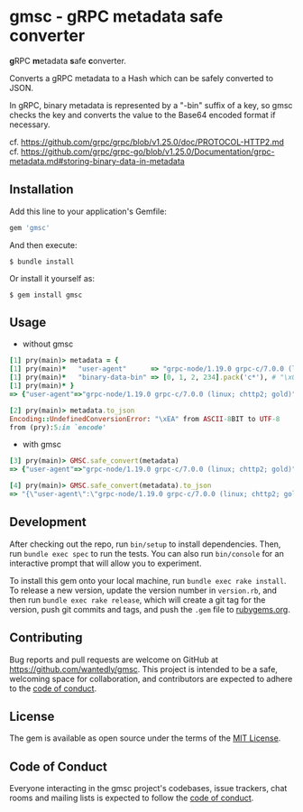 # gmsc - **g**RPC **m**etadata **s**afe **c**onverter

**g**RPC **m**etadata **s**afe **c**onverter.

Converts a gRPC metadata to a Hash which can be safely converted to JSON.

In gRPC, binary metadata is represented by a "-bin" suffix of a key, so gmsc checks the key and converts the value to the Base64 encoded format if necessary.

cf. https://github.com/grpc/grpc/blob/v1.25.0/doc/PROTOCOL-HTTP2.md  
cf. https://github.com/grpc/grpc-go/blob/v1.25.0/Documentation/grpc-metadata.md#storing-binary-data-in-metadata

## Installation

Add this line to your application's Gemfile:

```ruby
gem 'gmsc'
```

And then execute:

    $ bundle install

Or install it yourself as:

    $ gem install gmsc

## Usage

- without gmsc

```ruby
[1] pry(main)> metadata = {
[1] pry(main)*   "user-agent"      => "grpc-node/1.19.0 grpc-c/7.0.0 (linux; chttp2; gold)".encode(Encoding::ASCII_8BIT),
[1] pry(main)*   "binary-data-bin" => [0, 1, 2, 234].pack('c*'), # "\x00\x01\x02\xEA" binary data
[1] pry(main)* }
=> {"user-agent"=>"grpc-node/1.19.0 grpc-c/7.0.0 (linux; chttp2; gold)", "binary-data-bin"=>"\x00\x01\x02\xEA"}

[2] pry(main)> metadata.to_json
Encoding::UndefinedConversionError: "\xEA" from ASCII-8BIT to UTF-8
from (pry):5:in `encode'
```

- with gmsc

```ruby
[3] pry(main)> GMSC.safe_convert(metadata)
=> {"user-agent"=>"grpc-node/1.19.0 grpc-c/7.0.0 (linux; chttp2; gold)", "binary-data-bin"=>"AAEC6g=="}

[4] pry(main)> GMSC.safe_convert(metadata).to_json
=> "{\"user-agent\":\"grpc-node/1.19.0 grpc-c/7.0.0 (linux; chttp2; gold)\",\"binary-data-bin\":\"AAEC6g==\"}"
```

## Development

After checking out the repo, run `bin/setup` to install dependencies. Then, run `bundle exec spec` to run the tests. You can also run `bin/console` for an interactive prompt that will allow you to experiment.

To install this gem onto your local machine, run `bundle exec rake install`. To release a new version, update the version number in `version.rb`, and then run `bundle exec rake release`, which will create a git tag for the version, push git commits and tags, and push the `.gem` file to [rubygems.org](https://rubygems.org).

## Contributing

Bug reports and pull requests are welcome on GitHub at https://github.com/wantedly/gmsc. This project is intended to be a safe, welcoming space for collaboration, and contributors are expected to adhere to the [code of conduct](https://github.com/wantedly/gmsc/blob/master/CODE_OF_CONDUCT.md).


## License

The gem is available as open source under the terms of the [MIT License](https://opensource.org/licenses/MIT).

## Code of Conduct

Everyone interacting in the gmsc project's codebases, issue trackers, chat rooms and mailing lists is expected to follow the [code of conduct](https://github.com/wantedly/gmsc/blob/master/CODE_OF_CONDUCT.md).
